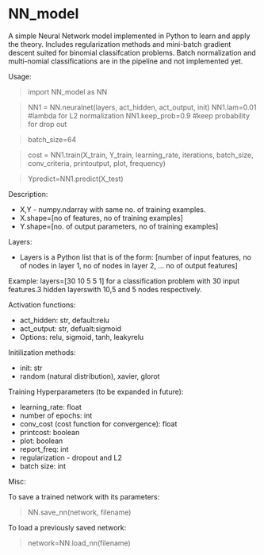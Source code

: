 # NN_model

A simple Neural Network model implemented in Python to learn and apply the theory. Includes regularization methods and mini-batch gradient descent suited for binomial classifcation problems. Batch normalization and multi-nomial classifications are in the pipeline and not implemented yet.

Usage:

>import NN_model as NN

>NN1 = NN.neuralnet(layers, act_hidden, act_output, init)
>NN1.lam=0.01        #lambda for L2 normalization
>NN1.keep_prob=0.9   #keep probability for drop out

>batch_size=64

>cost = NN1.train(X_train, Y_train, learning_rate, iterations, batch_size, conv_criteria,
                 printoutput, plot, frequency)
              
>Ypredict=NN1.predict(X_test)


Description:

- X,Y - numpy.ndarray with same no. of training examples.
- X.shape=[no of features, no of training examples]
- Y.shape=[no. of output parameters, no of training examples]

Layers:
- Layers is a Python list that is of the form:
[number of input features, no of nodes in layer 1, no of nodes in layer 2, ... no of output features]

Example: layers=[30 10 5 5 1] for a classification problem with 30 input features.3 hidden layerswith 10,5 and 5 nodes respectively. 

Activation functions: 
- act_hidden: str, default:relu
- act_output: str, defualt:sigmoid
- Options: relu, sigmoid, tanh, leakyrelu

Initilization methods:
- init: str
- random (natural distribution), xavier, glorot

Training Hyperparameters (to be expanded in future):
- learning_rate: float
- number of epochs: int
- conv_cost (cost function for convergence): float
- printcost: boolean
- plot: boolean
- report_freq: int
- regularization - dropout and L2
- batch size: int

Misc:

To save a trained network with its parameters:
> NN.save_nn(network, filename)

To load a previously saved network:
> network=NN.load_nn(filename)
